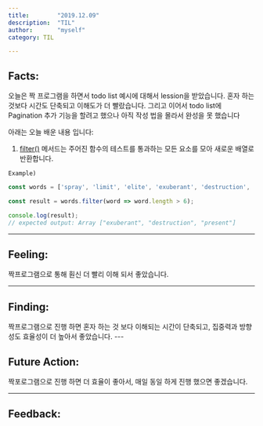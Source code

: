 ```yaml
---
title:        "2019.12.09"
description:  "TIL"
author:       "myself"
category: TIL

---
```


<h2><strong>Facts:</strong></h2> 
오늘은 짝 프로그램을 하면서 todo list 예시에 대해서 lession을 받았습니다. 혼자 하는 것보다 시간도 단축되고 이해도가 더 빨랐습니다. 그리고 이어서 todo list에 Pagination 추가 기능을 할려고 했으나 아직 작성 법을 몰라서 완성을 못 했습니다

아래는 오늘 배운 내용 입니다:

1. [filter()](https://developer.mozilla.org/ko/docs/Web/JavaScript/Reference/Global_Objects/Array/filter)
메서드는 주어진 함수의 테스트를 통과하는 모든 요소를 모아 새로운 배열로 반환합니다.

`Example)`

```JavaScript
const words = ['spray', 'limit', 'elite', 'exuberant', 'destruction', 'present'];

const result = words.filter(word => word.length > 6);

console.log(result);
// expected output: Array ["exuberant", "destruction", "present"]
```

---

<h2> Feeling:</h2>
짝프로그램으로 통해 훤신 더 빨리 이해 되서 좋았습니다.

---
<h2>Finding:</h2>
짝프로그램으로 진행 하면 혼자 하는 것 보다 이해되는 시간이 단축되고, 집중력과 방향성도 효율성이 더 높아서 좋았습니다.
---
<h2>Future Action:</h2>
짝포로그램으로 진행 하면 더 효율이 좋아서, 매일 동일 하게 진행 했으면 좋겠습니다. 

---
<h2>Feedback:</h2>
